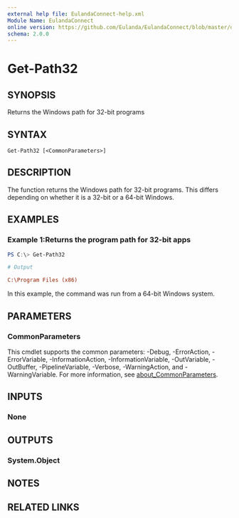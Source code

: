 ```yaml
---
external help file: EulandaConnect-help.xml
Module Name: EulandaConnect
online version: https://github.com/Eulanda/EulandaConnect/blob/master/docs/Get-Path32.md
schema: 2.0.0
---
```


# Get-Path32

## SYNOPSIS
Returns the Windows path for 32-bit programs

## SYNTAX

```
Get-Path32 [<CommonParameters>]
```

## DESCRIPTION
The function returns the Windows path for 32-bit programs. This differs depending on whether it is a 32-bit or a 64-bit Windows.

## EXAMPLES

### Example 1:Returns the program path for 32-bit apps
```powershell
PS C:\> Get-Path32
```

```ini
# Output

C:\Program Files (x86)
```

In this example, the command was run from a 64-bit Windows system.

## PARAMETERS

### CommonParameters
This cmdlet supports the common parameters: -Debug, -ErrorAction, -ErrorVariable, -InformationAction, -InformationVariable, -OutVariable, -OutBuffer, -PipelineVariable, -Verbose, -WarningAction, and -WarningVariable. For more information, see [about_CommonParameters](http://go.microsoft.com/fwlink/?LinkID=113216).

## INPUTS

### None

## OUTPUTS

### System.Object
## NOTES

## RELATED LINKS
